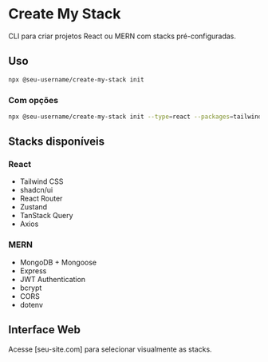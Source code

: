 # Create My Stack

CLI para criar projetos React ou MERN com stacks pré-configuradas.

## Uso
```bash
npx @seu-username/create-my-stack init
```

### Com opções
```bash
npx @seu-username/create-my-stack init --type=react --packages=tailwind,react-router
```

## Stacks disponíveis

### React
- Tailwind CSS
- shadcn/ui
- React Router
- Zustand
- TanStack Query
- Axios

### MERN
- MongoDB + Mongoose
- Express
- JWT Authentication
- bcrypt
- CORS
- dotenv

## Interface Web

Acesse [seu-site.com] para selecionar visualmente as stacks.
